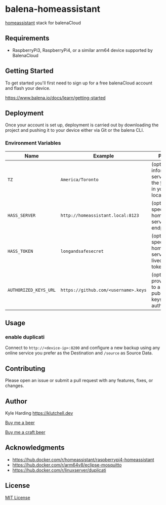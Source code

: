 # balena-homeassistant

[homeassistant](https://www.home-assistant.io/) stack for balenaCloud

## Requirements

- RaspberryPi3, RaspberryPi4, or a similar arm64 device supported by BalenaCloud

## Getting Started

To get started you'll first need to sign up for a free balenaCloud account and flash your device.

<https://www.balena.io/docs/learn/getting-started>

## Deployment

Once your account is set up, deployment is carried out by downloading the project and pushing it to your device either via Git or the balena CLI.

### Environment Variables

|Name|Example|Purpose|
|---|---|---|
|`TZ`|`America/Toronto`|(optional) inform services of the [timezone](https://en.wikipedia.org/wiki/List_of_tz_database_time_zones) in your location|
|`HASS_SERVER`|`http://homeassistant.local:8123`|(optional) specify homassistant server endpoint|
|`HASS_TOKEN`|`longandsafesecret`|(optional) specify homeassistant server long-lived access token|
|`AUTHORIZED_KEYS_URL`|`https://github.com/<username>.keys`|(optional) provide a url to a list of public ssh keys for authentication|

## Usage

### enable duplicati

Connect to `http://<device-ip>:8200` and configure a new backup using any online service you prefer as the Destination and `/source` as Source Data.

## Contributing

Please open an issue or submit a pull request with any features, fixes, or changes.

## Author

Kyle Harding <https://klutchell.dev>

[Buy me a beer](https://kyles-tip-jar.myshopify.com/cart/31356319498262:1?channel=buy_button)

[Buy me a craft beer](https://kyles-tip-jar.myshopify.com/cart/31356317859862:1?channel=buy_button)

## Acknowledgments

- <https://hub.docker.com/r/homeassistant/raspberrypi4-homeassistant>
- <https://hub.docker.com/r/arm64v8/eclipse-mosquitto>
- <https://hub.docker.com/r/linuxserver/duplicati>

## License

[MIT License](./LICENSE)
